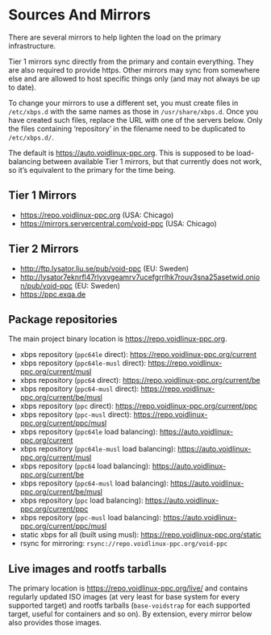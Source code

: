 # Sources And Mirrors

There are several mirrors to help lighten the load on the primary infrastructure.

Tier 1 mirrors sync directly from the primary and contain everything. They are
also required to provide https. Other mirrors may sync from somewhere else and
are allowed to host specific things only (and may not always be up to date).

To change your mirrors to use a different set, you must create files in
`/etc/xbps.d` with the same names as those in `/usr/share/xbps.d`. Once you
have created such files, replace the URL with one of the servers below. Only
the files containing ‘repository’ in the filename need to be duplicated to
`/etc/xbps.d/`.

The default is <https://auto.voidlinux-ppc.org>. This is supposed to be
load-balancing between available Tier 1 mirrors, but that currently does not
work, so it’s equivalent to the primary for the time being.

## Tier 1 Mirrors

- <https://repo.voidlinux-ppc.org> (USA: Chicago)
- <https://mirrors.servercentral.com/void-ppc> (USA: Chicago)

## Tier 2 Mirrors

- <http://ftp.lysator.liu.se/pub/void-ppc> (EU: Sweden)
- <http://lysator7eknrfl47rlyxvgeamrv7ucefgrrlhk7rouv3sna25asetwid.onion/pub/void-ppc> (EU: Sweden)
- <https://ppc.exqa.de>

## Package repositories

The main project binary location is <https://repo.voidlinux-ppc.org>.

- xbps repository (`ppc64le` direct): <https://repo.voidlinux-ppc.org/current>
- xbps repository (`ppc64le-musl` direct): <https://repo.voidlinux-ppc.org/current/musl>
- xbps repository (`ppc64` direct): <https://repo.voidlinux-ppc.org/current/be>
- xbps repository (`ppc64-musl` direct): <https://repo.voidlinux-ppc.org/current/be/musl>
- xbps repository (`ppc` direct): <https://repo.voidlinux-ppc.org/current/ppc>
- xbps repository (`ppc-musl` direct): <https://repo.voidlinux-ppc.org/current/ppc/musl>
- xbps repository (`ppc64le` load balancing): <https://auto.voidlinux-ppc.org/current>
- xbps repository (`ppc64le-musl` load balancing): <https://auto.voidlinux-ppc.org/current/musl>
- xbps repository (`ppc64` load balancing): <https://auto.voidlinux-ppc.org/current/be>
- xbps repository (`ppc64-musl` load balancing): <https://auto.voidlinux-ppc.org/current/be/musl>
- xbps repository (`ppc` load balancing): <https://auto.voidlinux-ppc.org/current/ppc>
- xbps repository (`ppc-musl` load balancing): <https://auto.voidlinux-ppc.org/current/ppc/musl>
- static xbps for all (built using musl): <https://repo.voidlinux-ppc.org/static>
- rsync for mirroring: `rsync://repo.voidlinux-ppc.org/void-ppc`

## Live images and rootfs tarballs

The primary location is <https://repo.voidlinux-ppc.org/live/> and contains
regularly updated ISO images (at very least for base system for every supported
target) and rootfs tarballs (`base-voidstrap` for each supported target, useful
for containers and so on). By extension, every mirror below also provides those
images.

